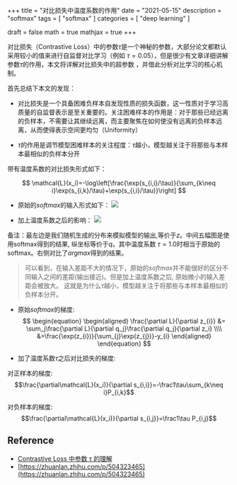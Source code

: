 +++
title = "对比损失中温度系数的作用"
date = "2021-05-15"
description = "softmax"
tags = [
  "softmax"
]
categories = [
  "deep learning"
]

draft = false
math = true
mathjax = true
+++


对比损失（Contrastive Loss）中的参数$\tau$是一个神秘的参数，大部分论文都默认采用较小的值来进行自监督对比学习（例如 $\tau = 0.05$），但是很少有文章详细讲解参数$\tau$的作用，本文将详解对比损失中的超参数 
，并借此分析对比学习的核心机制。

首先总结下本文的发现：

- 对比损失是一个具备困难负样本自发现性质的损失函数，这一性质对于学习高质量的自监督表示是至关重要的。关注困难样本的作用是：对于那些已经远离的负样本，不需要让其继续远离，而主要聚焦在如何使没有远离的负样本远离，从而使得表示空间更均匀（Uniformity）

- $\tau$的作用是调节模型困难样本的关注程度：$\tau$越小，模型越关注于将那些与本样本最相似的负样本分开

带有温度系数的对比损失形式如下：

$$
\mathcal{L}(x_i)=-\log\left[\frac{\exp(s_{i,i}/\tau)}{\sum_{k\neq i}\exp(s_{i,k}/\tau)+\exp(s_{i,i}/\tau)}\right]
$$

- 原始的$softmax$的输入形式如下：
![](https://markdown-1258220306.cos.ap-shenzhen-fsi.myqcloud.com/img/202407181934984.png)

- 加上温度系数之后的影响：
![](https://markdown-1258220306.cos.ap-shenzhen-fsi.myqcloud.com/img/tmp1.png)

备注：最左边是我们随机生成的分布来模拟模型的输出,等价于$z$。中间五幅图是使用softmax得到的结果, 纵坐标等价于$q$。其中温度系数 $\tau = 1.0$时相当于原始的softmax。右侧对比了$argmax$得到的结果。

> 可以看到，在输入差距不大的情况下，原始的$softmax$并不能很好的区分不同输入之间的差距(输出接近)。但是加上温度系数之后, 原始微小的输入差距会被放大。
> 这就是为什么$\tau$越小，模型越关注于将那些与本样本最相似的负样本分开。

- 原始$softmax$的梯度:
$$
\begin{equation}
    \begin{aligned}
        \frac{\partial L}{\partial z_{i}} &= \sum_j\frac{\partial L}{\partial q_j}\frac{\partial q_j}{\partial z_i} \\\\
        &=\frac{\exp(z_{i})}{\sum_{j}\exp(z_{j})}-y_{i}
        \end{aligned}
\end{equation}
$$

- 加了温度系数$\tau$之后对比损失的梯度:

对正样本的梯度:
$$\frac{\partial\mathcal{L}(x_i)}{\partial s_{i,i}}=-\frac1\tau\sum_{k\neq i}P_{i,k}$$


对负样本的梯度:
$$\frac{\partial\mathcal{L}(x_i)}{\partial s_{i,j}}=\frac1\tau P_{i,j}$$


## Reference

- [Contrastive Loss 中参数 τ 的理解](https://wmathor.com/index.php/archives/1581/)
- [https://zhuanlan.zhihu.com/p/504323465](https://zhuanlan.zhihu.com/p/504323465)